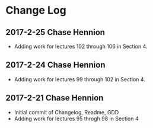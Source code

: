 # Change Log

## 2017-2-25 Chase Hennion

* Adding work for lectures 102 through 106 in Section 4.

## 2017-2-24 Chase Hennion

* Adding work for lectures 99 through 102 in Section 4.

## 2017-2-21 Chase Hennion

* Initial commit of Changelog, Readme, GDD
* Adding work for lectures 95 throgh 98 in Section 4
